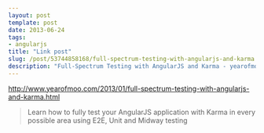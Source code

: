 ```yaml
---
layout: post
template: post
date: 2013-06-24
tags:
- angularjs
title: "Link post"
slug: /post/53744858168/full-spectrum-testing-with-angularjs-and-karma
description: "Full-Spectrum Testing with AngularJS and Karma - yearofmoo.com"
---
```

<http://www.yearofmoo.com/2013/01/full-spectrum-testing-with-angularjs-and-karma.html>

<blockquote class="link_og_blockquote">Learn how to fully test your AngularJS application with Karma in every possible area using E2E, Unit and Midway testing</blockquote>
<p></p>